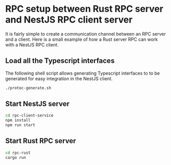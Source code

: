 # RPC setup between Rust RPC server and NestJS RPC client server

It is fairly simple to create a communication channel between an RPC server and a client. Here is a small example of how a Rust server RPC can work with a NestJS RPC client.

## Load all the Typescript interfaces

The following shell script allows generating Typescript interfaces to to be generated for easy integration in the NestJS client.

```bash
./protoc-generate.sh
```

## Start NestJS server

```bash
cd rpc-client-service
npm install
npm run start
```

## Start Rust RPC server

```bash
cd rpc-rust
cargo run
```
